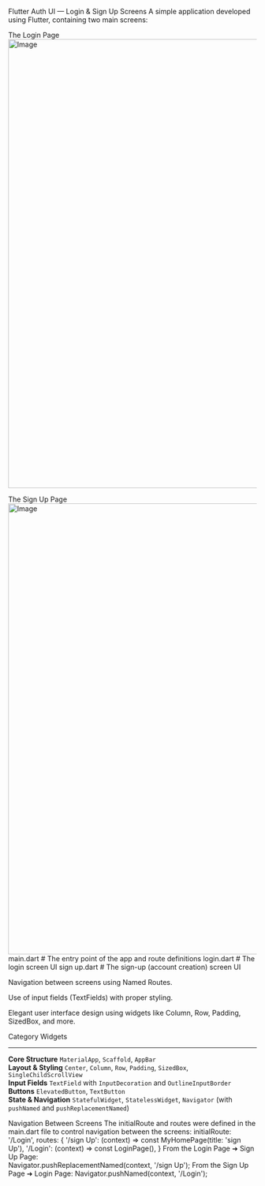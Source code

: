 Flutter Auth UI — Login & Sign Up Screens
A simple application developed using Flutter, containing two main screens:

The Login Page
<img width="962" height="911" alt="Image" src="https://github.com/user-attachments/assets/e6609b44-e71c-4904-8e40-c45c5019f381" />

The Sign Up Page
<img width="958" height="915" alt="Image" src="https://github.com/user-attachments/assets/dc58fd03-e265-460f-93da-537ee15f52d4" />
 main.dart           # The entry point of the app and route definitions
 login.dart          # The login screen UI
 sign up.dart        # The sign-up (account creation) screen UI

Navigation between screens using Named Routes.

Use of input fields (TextFields) with proper styling.

Elegant user interface design using widgets like Column, Row, Padding, SizedBox, and more.

 Category                Widgets                                                                                        
 ----------------------  ---------------------------------------------------------------------------------------------- 
 **Core Structure**      `MaterialApp`, `Scaffold`, `AppBar`                                                            
 **Layout & Styling**    `Center`, `Column`, `Row`, `Padding`, `SizedBox`, `SingleChildScrollView`                      
 **Input Fields**        `TextField` with `InputDecoration` and `OutlineInputBorder`                                    
 **Buttons**             `ElevatedButton`, `TextButton`                                                                 
 **State & Navigation**  `StatefulWidget`, `StatelessWidget`, `Navigator` (with `pushNamed` and `pushReplacementNamed`) 

 Navigation Between Screens
The initialRoute and routes were defined in the main.dart file to control navigation between the screens:
initialRoute: '/Login',
routes: {
  '/sign Up': (context) => const MyHomePage(title: 'sign Up'),
  '/Login': (context) => const LoginPage(),
}
From the Login Page ➜ Sign Up Page:                                                                                                                                                                                  
Navigator.pushReplacementNamed(context, '/sign Up');
From the Sign Up Page ➜ Login Page:
Navigator.pushNamed(context, '/Login');
